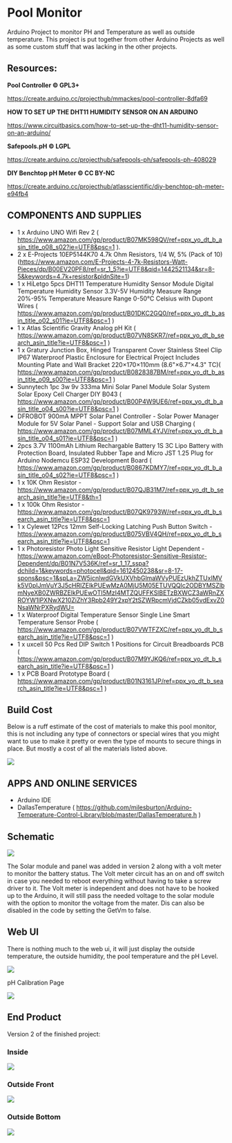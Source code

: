 # Pool Monitor

Arduino Project to monitor PH and Temperature as well as outside temperature.  This project is put together from other Arduino Projects as well as some custom stuff that was lacking in the other projects.

## Resources:

**Pool Controller © GPL3+**

https://create.arduino.cc/projecthub/mmackes/pool-controller-8dfa69

**HOW TO SET UP THE DHT11 HUMIDITY SENSOR ON AN ARDUINO**

https://www.circuitbasics.com/how-to-set-up-the-dht11-humidity-sensor-on-an-arduino/

**Safepools.pH © LGPL**

https://create.arduino.cc/projecthub/safepools-ph/safepools-ph-408029

**DIY Benchtop pH Meter © CC BY-NC**

https://create.arduino.cc/projecthub/atlasscientific/diy-benchtop-ph-meter-e94fb4


## COMPONENTS AND SUPPLIES

- 1 x Arduino UNO Wifi Rev 2 ( https://www.amazon.com/gp/product/B07MK598QV/ref=ppx_yo_dt_b_asin_title_o08_s02?ie=UTF8&psc=1 ).
- 2 x E-Projects 10EP5144K70 4.7k Ohm Resistors, 1/4 W, 5% (Pack of 10) (https://www.amazon.com/E-Projects-4-7k-Resistors-Watt-Pieces/dp/B00EV20PF8/ref=sr_1_5?ie=UTF8&qid=1442521134&sr=8-5&keywords=4.7k+resistor&pldnSite=1)
- 1 x HiLetgo 5pcs DHT11 Temperature Humidity Sensor Module Digital Temperature Humidity Sensor 3.3V-5V Humidity Measure Range 20%-95% Temperature Measure Range 0-50℃ Celsius with Dupont Wires ( https://www.amazon.com/gp/product/B01DKC2GQ0/ref=ppx_yo_dt_b_asin_title_o02_s01?ie=UTF8&psc=1 )
- 1 x Atlas Scientific Gravity Analog pH Kit
 ( https://www.amazon.com/gp/product/B07VN8SKR7/ref=ppx_yo_dt_b_search_asin_title?ie=UTF8&psc=1 )
- 1 x Gratury Junction Box, Hinged Transparent Cover Stainless Steel Clip IP67 Waterproof Plastic Enclosure for Electrical Project Includes Mounting Plate and Wall Bracket 220×170×110mm (8.6"×6.7"×4.3" TC)( https://www.amazon.com/gp/product/B0828387BM/ref=ppx_yo_dt_b_asin_title_o09_s00?ie=UTF8&psc=1 ) 
- Sunnytech 1pc 3w 9v 333ma Mini Solar Panel Module Solar System Solar Epoxy Cell Charger DIY B043 ( https://www.amazon.com/gp/product/B00P4W9UE6/ref=ppx_yo_dt_b_asin_title_o04_s00?ie=UTF8&psc=1 )
- DFROBOT 900mA MPPT Solar Panel Controller - Solar Power Manager Module for 5V Solar Panel - Support Solar and USB Charging ( https://www.amazon.com/gp/product/B07MML4YJV/ref=ppx_yo_dt_b_asin_title_o04_s01?ie=UTF8&psc=1 )
- 2pcs 3.7V 1100mAh Lithium Rechargable Battery 1S 3C Lipo Battery with Protection Board, Insulated Rubber Tape and Micro JST 1.25 Plug for Arduino Nodemcu ESP32 Development Board ( https://www.amazon.com/gp/product/B0867KDMY7/ref=ppx_yo_dt_b_asin_title_o04_s02?ie=UTF8&psc=1 )
- 1 x 10K Ohm Resistor - https://www.amazon.com/gp/product/B07QJB31M7/ref=ppx_yo_dt_b_search_asin_title?ie=UTF8&th=1
- 1 x 100k Ohm Resistor - https://www.amazon.com/gp/product/B07QK9793W/ref=ppx_yo_dt_b_search_asin_title?ie=UTF8&psc=1
- 1 x Cylewet 12Pcs 12mm Self-Locking Latching Push Button Switch - https://www.amazon.com/gp/product/B075VBV4QH/ref=ppx_yo_dt_b_search_asin_title?ie=UTF8&psc=1
- 1 x Photoresistor Photo Light Sensitive Resistor Light Dependent - https://www.amazon.com/eBoot-Photoresistor-Sensitive-Resistor-Dependent/dp/B01N7V536K/ref=sr_1_17_sspa?dchild=1&keywords=photocell&qid=1612450238&sr=8-17-spons&psc=1&spLa=ZW5jcnlwdGVkUXVhbGlmaWVyPUEzUkhZTUxIMVk5V0pIJmVuY3J5cHRlZElkPUEwMzA0MjU5M05ETUVQQlc2ODBYMSZlbmNyeXB0ZWRBZElkPUEwOTI5MzI4MTZQUFFKSlBETzBXWCZ3aWRnZXROYW1lPXNwX210ZiZhY3Rpb249Y2xpY2tSZWRpcmVjdCZkb05vdExvZ0NsaWNrPXRydWU=
- 1 x Waterproof Digital Temperature Sensor Single Line Smart Temperature Sensor Probe ( https://www.amazon.com/gp/product/B07VWTFZXC/ref=ppx_yo_dt_b_search_asin_title?ie=UTF8&psc=1 )
- 1 x uxcell 50 Pcs Red DIP Switch 1 Positions for Circuit Breadboards PCB ( https://www.amazon.com/gp/product/B07M9YJKQ6/ref=ppx_yo_dt_b_search_asin_title?ie=UTF8&psc=1 )
- 1 x PCB Board Prototype Board ( https://www.amazon.com/gp/product/B01N3161JP/ref=ppx_yo_dt_b_search_asin_title?ie=UTF8&psc=1 )

## Build Cost

Below is a ruff estimate of the cost of materials to make this  pool monitor, this is not including any type of connectors or special wires that you might want to use to make it pretty or even the type of mounts to secure things in place.  But mostly a cost of all the materials listed above.

![](BuildCost.png)


## APPS AND ONLINE SERVICES

- Arduino IDE
- DallasTemperature ( https://github.com/milesburton/Arduino-Temperature-Control-Library/blob/master/DallasTemperature.h )

## Schematic

![](Schematic/PoolMonitor.png)

The Solar module and panel was added in version 2 along with a volt meter to monitor the battery status.  The Volt meter circuit has an on and off switch in case you needed to reboot everything without having to take a screw driver to it.  The Volt meter is independent and does not have to be hooked up to the Arduino, it will still pass the needed voltage to the solar module with the option to monitor the voltage from the mater.  Dis can also be disabled in the code by setting the GetVm to false.

## Web UI

There is nothing much to the web ui, it will just display the outside temperature, the outside humidity, the pool temperature and the pH Level.

![](pictures/webui.png)

pH Calibration Page

![](pictures/webui_cal.png)

## End Product

Version 2 of the finished project:

### Inside
![](pictures/v2_inside.JPG)

### Outside Front

![](pictures/v2_front.JPG)

### Outside Bottom

![](pictures/v2_bottom.JPG)
